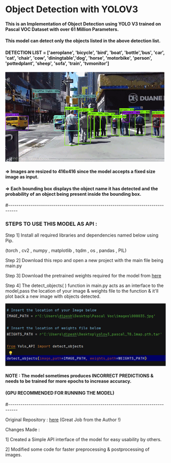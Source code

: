 # Object Detection with YOLOV3

#### This is an Implementation of Object Detection using YOLO V3 trained on Pascal VOC Dataset with over 61 Million Parameters.

#### This model can detect only the objects listed in the above detection list.

#### DETECTION LIST = ['aeroplane', 'bicycle', 'bird', 'boat', 'bottle','bus', 'car', 'cat', 'chair', 'cow', 'diningtable','dog', 'horse', 'motorbike', 'person', 'pottedplant', 'sheep', 'sofa', 'train', 'tvmonitor']
                     
                     
![](/imgs/model_gif.gif)                     


#### => Images are resized to 416x416 since the model accepts a fixed size image as input.

#### => Each bounding box displays the object name it has detected and the probability of an object being present inside the bounding box.

#----------------------------------------------------------------------------------

### STEPS TO USE THIS MODEL AS API :

Step 1] Install all required libraries and dependencies named below using Pip.

(torch , cv2 , numpy , matplotlib , tqdm , os , pandas , PIL)

Step 2] Download this repo and open a new project with the main file being main.py

Step 3] Download the pretrained weights required for the model from [here](https://github.com/aladdinpersson/Machine-Learning-Collection/releases/tag/1.0)

Step 4] The detect_objects( ) function in main.py acts as an interface to the model,pass the location of your image & weights file to the function & it'll plot back a new image with objects detected.

![](/imgs/api_img.png)

#### NOTE : The model sometimes produces INCORRECT PREDICTIONS & needs to be trained for more epochs to increase accuracy.
#### (GPU RECOMMENDED FOR RUNNING THE MODEL)

#----------------------------------------------------------------------------------

Original Repository : [here](https://github.com/aladdinpersson/Machine-Learning-Collection/tree/master/ML/Pytorch/object_detection/YOLOv3) (Great Job from the Author !)

Changes Made : 

1] Created a Simple API interface of the model for easy usability by others.

2] Modified some code for faster preprocessing & postprocessing of images.


